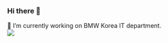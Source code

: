 ### Hi there 👋

<div>
  🔭 I’m currently working on BMW Korea IT department.
</div>
<img src="https://img.shields.io/badge/Python-3766AB?style=flat-square&logo=Python&logoColor=white"/>&nbsp 


<!--
**MINJIK01/MINJIK01** is a ✨ _special_ ✨ repository because its `README.md` (this file) appears on your GitHub profile.

Here are some ideas to get you started:

- 🔭 I’m currently working on ...
- 🌱 I’m currently learning ...
- 👯 I’m looking to collaborate on ...
- 🤔 I’m looking for help with ...
- 💬 Ask me about ...
- 📫 How to reach me: ...
- 😄 Pronouns: ...
- ⚡ Fun fact: ...
-->
